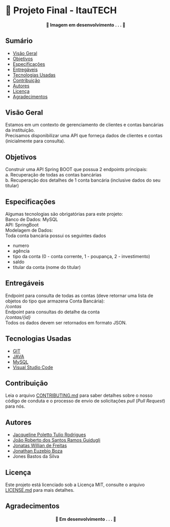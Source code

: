 # 🚀 Projeto Final - ItauTECH

<h4 align="center"> 
	🚧  Imagem em desenvolvimento . . . 🚧
</h4>

## Sumário
* [Visão Geral](#visão-geral)
* [Objetivos](#objetivos)
* [Especificações](#especificações)
* [Entregáveis](#entregáveis)
* [Tecnologias Usadas](#tecnologias-usadas)
* [Contribuição](#contribuição)
* [Autores](#autores)
* [Licença](#licença)
* [Agradecimentos](#agradecimentos)

## Visão Geral
Estamos em um contexto de gerenciamento de clientes e contas bancárias da instituição. <br>
Precisamos disponibilizar uma API que forneça dados de clientes e contas (inicialmente para
consulta).

## Objetivos
Construir uma API Spring BOOT que possua 2 endpoints principais: <br>
a. Recuperação de todas as contas bancárias <br>
b. Recuperação dos detalhes de 1 conta bancária (inclusive dados do seu titular)

## Especificações
Algumas tecnologias são obrigatórias para este projeto: <br>
Banco de Dados: MySQL <br>
API: SpringBoot <br>
Modelagem de Dados: <br>
Toda conta bancária possui os seguintes dados <br>
* numero
* agência
* tipo da conta (0 - conta corrente, 1 - poupança, 2 - investimento)
* saldo
* titular da conta (nome do titular)

## Entregáveis
Endpoint para consulta de todas as contas (deve retornar uma lista de objetos do tipo
que armazena Conta Bancária): <br>
*/contas*<br>
Endpoint para consultas do detalhe da conta <br>
*/contas/{id}*<br>
Todos os dados devem ser retornados em formato JSON.

## Tecnologias Usadas
- [GIT](https://git-scm.com/downloads)
- [JAVA](https://www.java.com/pt-BR/download/)
- [MySQL](https://www.mysql.com/downloads/)
- [Visual Studio Code](https://code.visualstudio.com/)

## Contribuição
Leia o arquivo [CONTRIBUTING.md](CONTRIBUTING.md) para saber detalhes sobre o nosso código de conduta e o processo de envio de solicitações *pull* (*Pull Request*) para nós.

## Autores
- [Jacqueline Poletto Tulio Rodrigues](https://github.com/jacquepoletto)
- [João Roberto dos Santos Ramos Guidugli](https://github.com/engjobe)
- [Jonatas Willian de Freitas](https://github.com/jonataswf)
- [Jonathan Euzebio Boza](https://github.com/jebcode2021)
- Jones Bastos da Silva

## Licença
Este projeto está licenciado sob a Licença MIT, consulte o arquivo [LICENSE.md](LICENSE.md) para mais detalhes.

## Agradecimentos
<h4 align="center"> 
	🚧  Em desenvolvimento . . . 🚧
</h4>
